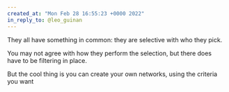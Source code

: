 ```yaml
---
created_at: "Mon Feb 28 16:55:23 +0000 2022"
in_reply_to: @leo_guinan
---
```


They all have something in common: they are selective with who they pick.

You may not agree with how they perform the selection, but there does have to be filtering in place.

But the cool thing is you can create your own networks, using the criteria you want